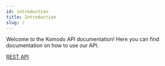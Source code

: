 ```yaml
---
id: introduction
title: Introduction
slug: /
---
```


Welcome to the Komodo API documentation! Here you can find documentation on how to use our API.

[REST API](./rest/v1/komodo-rest-api.info.mdx)
